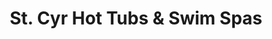 ---
title: "St. Cyr Hot Tubs & Swim Spas"
url: /north-hampton/st-cyr-hot-tubs-und-swim-spas/
shop: Pool
---